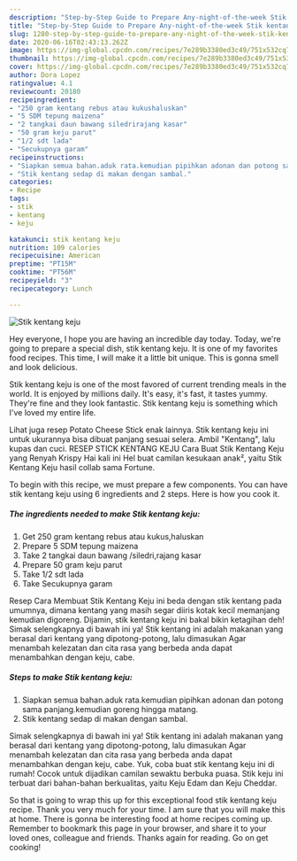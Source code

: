 ```yaml
---
description: "Step-by-Step Guide to Prepare Any-night-of-the-week Stik kentang keju"
title: "Step-by-Step Guide to Prepare Any-night-of-the-week Stik kentang keju"
slug: 1280-step-by-step-guide-to-prepare-any-night-of-the-week-stik-kentang-keju
date: 2020-06-16T02:43:13.262Z
image: https://img-global.cpcdn.com/recipes/7e289b3380ed3c49/751x532cq70/stik-kentang-keju-foto-resep-utama.jpg
thumbnail: https://img-global.cpcdn.com/recipes/7e289b3380ed3c49/751x532cq70/stik-kentang-keju-foto-resep-utama.jpg
cover: https://img-global.cpcdn.com/recipes/7e289b3380ed3c49/751x532cq70/stik-kentang-keju-foto-resep-utama.jpg
author: Dora Lopez
ratingvalue: 4.1
reviewcount: 20180
recipeingredient:
- "250 gram kentang rebus atau kukushaluskan"
- "5 SDM tepung maizena"
- "2 tangkai daun bawang siledrirajang kasar"
- "50 gram keju parut"
- "1/2 sdt lada"
- "Secukupnya garam"
recipeinstructions:
- "Siapkan semua bahan.aduk rata.kemudian pipihkan adonan dan potong sama panjang.kemudian goreng hingga matang."
- "Stik kentang sedap di makan dengan sambal."
categories:
- Recipe
tags:
- stik
- kentang
- keju

katakunci: stik kentang keju 
nutrition: 109 calories
recipecuisine: American
preptime: "PT15M"
cooktime: "PT56M"
recipeyield: "3"
recipecategory: Lunch

---
```



![Stik kentang keju](https://img-global.cpcdn.com/recipes/7e289b3380ed3c49/751x532cq70/stik-kentang-keju-foto-resep-utama.jpg)

Hey everyone, I hope you are having an incredible day today. Today, we're going to prepare a special dish, stik kentang keju. It is one of my favorites food recipes. This time, I will make it a little bit unique. This is gonna smell and look delicious.

Stik kentang keju is one of the most favored of current trending meals in the world. It is enjoyed by millions daily. It's easy, it's fast, it tastes yummy. They're fine and they look fantastic. Stik kentang keju is something which I've loved my entire life.

Lihat juga resep Potato Cheese Stick enak lainnya. Stik kentang keju ini untuk ukurannya bisa dibuat panjang sesuai selera. Ambil &#34;Kentang&#34;, lalu kupas dan cuci. RESEP STICK KENTANG KEJU Cara Buat Stik Kentang Keju yang Renyah Krispy Hai kali ini Hel buat camilan kesukaan anak², yaitu Stik Kentang Keju hasil collab sama Fortune.


To begin with this recipe, we must prepare a few components. You can have stik kentang keju using 6 ingredients and 2 steps. Here is how you cook it.

<!--inarticleads1-->

##### The ingredients needed to make Stik kentang keju:

1. Get 250 gram kentang rebus atau kukus,haluskan
1. Prepare 5 SDM tepung maizena
1. Take 2 tangkai daun bawang /siledri,rajang kasar
1. Prepare 50 gram keju parut
1. Take 1/2 sdt lada
1. Take Secukupnya garam


Resep Cara Membuat Stik Kentang Keju ini beda dengan stik kentang pada umumnya, dimana kentang yang masih segar diiris kotak kecil memanjang kemudian digoreng. Dijamin, stik kentang keju ini bakal bikin ketagihan deh! Simak selengkapnya di bawah ini ya! Stik kentang ini adalah makanan yang berasal dari kentang yang dipotong-potong, lalu dimasukan Agar menambah kelezatan dan cita rasa yang berbeda anda dapat menambahkan dengan keju, cabe. 

<!--inarticleads2-->

##### Steps to make Stik kentang keju:

1. Siapkan semua bahan.aduk rata.kemudian pipihkan adonan dan potong sama panjang.kemudian goreng hingga matang.
1. Stik kentang sedap di makan dengan sambal.


Simak selengkapnya di bawah ini ya! Stik kentang ini adalah makanan yang berasal dari kentang yang dipotong-potong, lalu dimasukan Agar menambah kelezatan dan cita rasa yang berbeda anda dapat menambahkan dengan keju, cabe. Yuk, coba buat stik kentang keju ini di rumah! Cocok untuk dijadikan camilan sewaktu berbuka puasa. Stik keju ini terbuat dari bahan-bahan berkualitas, yaitu Keju Edam dan Keju Cheddar. 

So that is going to wrap this up for this exceptional food stik kentang keju recipe. Thank you very much for your time. I am sure that you will make this at home. There is gonna be interesting food at home recipes coming up. Remember to bookmark this page in your browser, and share it to your loved ones, colleague and friends. Thanks again for reading. Go on get cooking!
